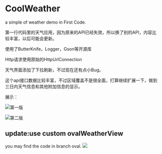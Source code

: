 # CoolWeather
a simple of weather demo in First Code.

第一行代码里的天气应用，因为原来的API已经失效，所以换了别的API，内容比较丰富，以后可能会更新。

使用了ButterKnife，Logger，Gson等开源库

Http请求使用原始的HttpUrlConnection

天气界面添加了下拉刷新，不过现在还有点小Bug。

这个api接口数据比较丰富，不过区域覆盖不是很全面，打算继续扩展一下，做到三日内天气信息和其他附加信息的显示。

展示：

![第一版](http://oa3wvfmvl.bkt.clouddn.com/coolweather.gif)

![第二版](http://oa3wvfmvl.bkt.clouddn.com/coolweather2.gif)

## update:use custom ovalWeatherView

you may find the code in branch oval.
![](http://oa3wvfmvl.bkt.clouddn.com/coolweather2.png)